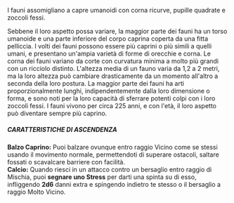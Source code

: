 I fauni assomigliano a capre umanoidi con corna ricurve, pupille quadrate e zoccoli fessi. 

Sebbene il loro aspetto possa variare, la maggior parte dei fauni ha un torso umanoide e una parte inferiore del corpo caprina coperta da una fitta pelliccia. I volti dei fauni possono essere più caprini o più simili a quelli umani, e presentano un'ampia varietà di forme di orecchie e corna. Le corna dei fauni variano da corte con curvatura minima a molto più grandi con un ricciolo distinto. L'altezza media di un fauno varia da 1,2 a 2 metri, ma la loro altezza può cambiare drasticamente da un momento all'altro a seconda della loro postura. La maggior parte dei fauni ha arti proporzionalmente lunghi, indipendentemente dalla loro dimensione o forma, e sono noti per la loro capacità di sferrare potenti colpi con i loro zoccoli fessi. I fauni vivono per circa 225 anni, e con l'età, il loro aspetto può diventare sempre più caprino.

##### CARATTERISTICHE DI ASCENDENZA
**Balzo Caprino:** Puoi balzare ovunque entro raggio Vicino come se stessi usando il movimento normale, permettendoti di superare ostacoli, saltare fossati o scavalcare barriere con facilità.  
**Calcio:** Quando riesci in un attacco contro un bersaglio entro raggio di Mischia, puoi **segnare uno Stress** per darti una spinta su di esso, infliggendo **2d6** danni extra e spingendo indietro te stesso o il bersaglio a raggio Molto Vicino.
